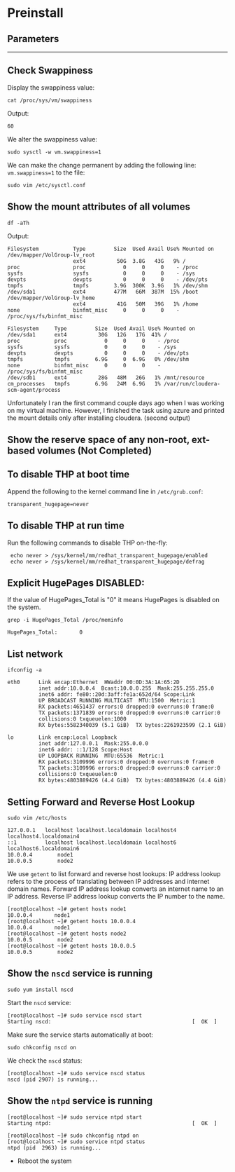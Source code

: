 # Preinstall

## Parameters

---

## Check Swappiness

Display the swappiness value:
```
cat /proc/sys/vm/swappiness
```

Output:
```
60
```

We alter the swappiness value:
```
sudo sysctl -w vm.swappiness=1
```

We can make the change permanent by adding the following line: `vm.swappiness=1` to the file:
```
sudo vim /etc/sysctl.conf 
``` 

## Show the mount attributes of all volumes
```
df -aTh
```

Output: 
```
Filesystem           Type         Size  Used Avail Use% Mounted on
/dev/mapper/VolGroup-lv_root
                     ext4          50G  3.8G   43G   9% /
proc                 proc            0     0     0    - /proc
sysfs                sysfs           0     0     0    - /sys
devpts               devpts          0     0     0    - /dev/pts
tmpfs                tmpfs        3.9G  300K  3.9G   1% /dev/shm
/dev/sda1            ext4         477M   66M  387M  15% /boot
/dev/mapper/VolGroup-lv_home
                     ext4          41G   50M   39G   1% /home
none                 binfmt_misc     0     0     0    - /proc/sys/fs/binfmt_misc
```
```
Filesystem     Type         Size  Used Avail Use% Mounted on
/dev/sda1      ext4          30G   12G   17G  41% /
proc           proc            0     0     0    - /proc
sysfs          sysfs           0     0     0    - /sys
devpts         devpts          0     0     0    - /dev/pts
tmpfs          tmpfs        6.9G     0  6.9G   0% /dev/shm
none           binfmt_misc     0     0     0    - /proc/sys/fs/binfmt_misc
/dev/sdb1      ext4          28G   48M   26G   1% /mnt/resource
cm_processes   tmpfs        6.9G   24M  6.9G   1% /var/run/cloudera-scm-agent/process

```
Unfortunately I ran the first command couple days ago when I was working on my virtual machine. However, I finished the task using azure and printed the mount details only after installing cloudera. (second output)

## Show the reserve space of any non-root, ext-based volumes (Not Completed)

## To disable THP at boot time
Append the following to the kernel command line in `/etc/grub.conf`:
```
transparent_hugepage=never
```

## To disable THP at run time
Run the following commands to disable THP on-the-fly:

```
 echo never > /sys/kernel/mm/redhat_transparent_hugepage/enabled
 echo never > /sys/kernel/mm/redhat_transparent_hugepage/defrag
```

## Explicit HugePages DISABLED:

If the value of HugePages_Total is "0" it means HugePages is disabled on the system.

```
grep -i HugePages_Total /proc/meminfo 
```
```
HugePages_Total:       0
```

## List network

```
ifconfig -a
```
```
eth0      Link encap:Ethernet  HWaddr 00:0D:3A:1A:65:2D
          inet addr:10.0.0.4  Bcast:10.0.0.255  Mask:255.255.255.0
          inet6 addr: fe80::20d:3aff:fe1a:652d/64 Scope:Link
          UP BROADCAST RUNNING MULTICAST  MTU:1500  Metric:1
          RX packets:4651437 errors:0 dropped:0 overruns:0 frame:0
          TX packets:1371839 errors:0 dropped:0 overruns:0 carrier:0
          collisions:0 txqueuelen:1000
          RX bytes:5582340039 (5.1 GiB)  TX bytes:2261923599 (2.1 GiB)

lo        Link encap:Local Loopback
          inet addr:127.0.0.1  Mask:255.0.0.0
          inet6 addr: ::1/128 Scope:Host
          UP LOOPBACK RUNNING  MTU:65536  Metric:1
          RX packets:3109996 errors:0 dropped:0 overruns:0 frame:0
          TX packets:3109996 errors:0 dropped:0 overruns:0 carrier:0
          collisions:0 txqueuelen:0
          RX bytes:4803889426 (4.4 GiB)  TX bytes:4803889426 (4.4 GiB)
```
## Setting Forward and Reverse Host Lookup

```
sudo vim /etc/hosts
```

```
127.0.0.1   localhost localhost.localdomain localhost4 localhost4.localdomain4
::1         localhost localhost.localdomain localhost6 localhost6.localdomain6
10.0.0.4        node1
10.0.0.5        node2
```

We use `getent` to list forward and reverse host lookups:
IP address lookup refers to the process of translating between IP addresses and internet domain names. Forward IP address lookup converts an internet name to an IP address. Reverse IP address lookup converts the IP number to the name.
```
[root@localhost ~]# getent hosts node1
10.0.0.4       node1
[root@localhost ~]# getent hosts 10.0.0.4
10.0.0.4       node1
[root@localhost ~]# getent hosts node2
10.0.0.5        node2
[root@localhost ~]# getent hosts 10.0.0.5
10.0.0.5        node2
```

## Show the `nscd` service is running

```
sudo yum install nscd
```
Start the `nscd` service:
```
[root@localhost ~]# sudo service nscd start
Starting nscd:                                             [  OK  ]
```

Make sure the service starts automatically at boot:
```
sudo chkconfig nscd on
```

We check the `nscd` status:
```
[root@localhost ~]# sudo service nscd status
nscd (pid 2907) is running...
```

## Show the `ntpd` service is running

```
[root@localhost ~]# sudo service ntpd start
Starting ntpd:                                             [  OK  ]
```
```
[root@localhost ~]# sudo chkconfig ntpd on
[root@localhost ~]# sudo service ntpd status
ntpd (pid  2963) is running...
```

- Reboot the system